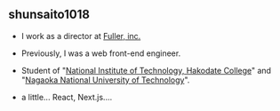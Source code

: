## shunsaito1018

- I work as a director at [Fuller, inc.](https://www.fuller-inc.com/)

- Previously, I was a web front-end engineer.

- Student of "[National Institute of Technology, Hakodate College](https://www.hakodate-ct.ac.jp/)" and "[Nagaoka National University of Technology](https://www.nagaokaut.ac.jp/)".

- a little... React, Next.js....

